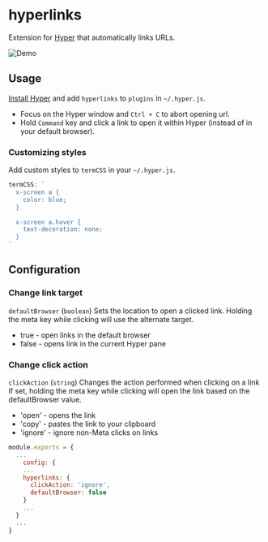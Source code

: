 # hyperlinks

Extension for [Hyper](https://hyper.is) that automatically links URLs.

![Demo](https://cloud.githubusercontent.com/assets/775227/16933009/4fd309a0-4d85-11e6-99b5-720185f4b7d8.gif)

## Usage

[Install Hyper](https://hyper.is/#installation) and add `hyperlinks` to `plugins`
in `~/.hyper.js`.

- Focus on the Hyper window and `Ctrl + C` to abort opening url.
- Hold `Command` key and click a link to open it within Hyper (instead of in your default browser).

### Customizing styles

Add custom styles to `termCSS` in your `~/.hyper.js`.

```js
termCSS: `
  x-screen a {
    color: blue;
  }

  x-screen a.hover {
    text-decoration: none;
  }
`
```

## Configuration

### Change link target
`defaultBrowser` (`boolean`)
Sets the location to open a clicked link. Holding the meta key while clicking will use the alternate target.

- true - <default> open links in the default browser
- false - opens link in the current Hyper pane

### Change click action
`clickAction` (`string`)
Changes the action performed when clicking on a link
If set, holding the meta key while clicking will open the link based on the defaultBrowser value.

- 'open' - <default> opens the link
- 'copy' - pastes the link to your clipboard
- 'ignore' - ignore non-Meta clicks on links

```js
module.exports = {
  ...
    config: {
    ...
    hyperlinks: {
      clickAction: 'ignore',
      defaultBrowser: false
    }
    ...
  }
  ...
}
```
